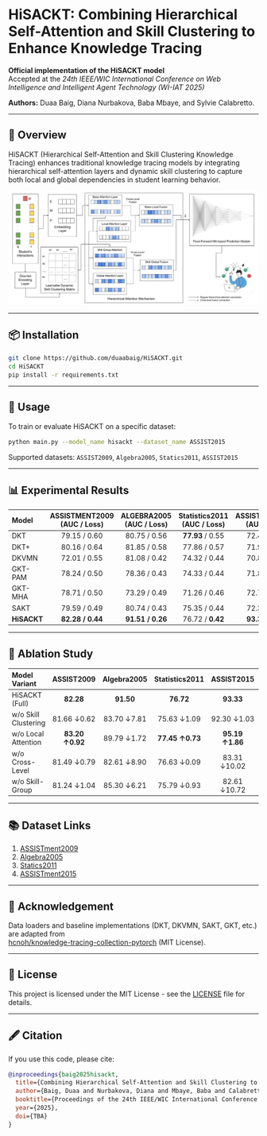 # HiSACKT: Combining Hierarchical Self-Attention and Skill Clustering to Enhance Knowledge Tracing

**Official implementation of the HiSACKT model**  
Accepted at the *24th IEEE/WIC International Conference on Web Intelligence and Intelligent Agent Technology (WI-IAT 2025)*

**Authors:** Duaa Baig, Diana Nurbakova, Baba Mbaye, and Sylvie Calabretto.

---

## 🧠 Overview
HiSACKT (Hierarchical Self-Attention and Skill Clustering Knowledge Tracing) enhances traditional knowledge tracing models by integrating hierarchical self-attention layers and dynamic skill clustering to capture both local and global dependencies in student learning behavior.

![HiSACKT Architecture](./figures/hisackt.jpg)

---

## 📦 Installation

```bash
git clone https://github.com/duaabaig/HiSACKT.git
cd HiSACKT
pip install -r requirements.txt
```

---

## 🚀 Usage

To train or evaluate HiSACKT on a specific dataset:

```bash
python main.py --model_name hisackt --dataset_name ASSIST2015
```

Supported datasets: `ASSIST2009`, `Algebra2005`, `Statics2011`, `ASSIST2015`

---

## 📊 Experimental Results

| Model | ASSISTMENT2009 (AUC / Loss) | ALGEBRA2005 (AUC / Loss) | Statistics2011 (AUC / Loss) | ASSISTMENT2015 (AUC / Loss) |
|:--|:--:|:--:|:--:|:--:|
| DKT | 79.15 / 0.60 | 80.75 / 0.56 | **77.93** / 0.55 | 72.41 / 0.60 |
| DKT+ | 80.16 / 0.64 | 81.85 / 0.58 | 77.86 / 0.57 | 71.94 / 0.61 |
| DKVMN | 72.01 / 0.55 | 81.08 / 0.42 | 74.32 / 0.44 | 70.88 / 0.52 |
| GKT-PAM | 78.24 / 0.50 | 78.36 / 0.43 | 74.33 / 0.44 | 71.88 / 0.51 |
| GKT-MHA | 78.71 / 0.50 | 73.29 / 0.49 | 71.26 / 0.46 | 72.70 / 0.51 |
| SAKT | 79.59 / 0.49 | 80.74 / 0.43 | 75.35 / 0.44 | 72.38 / 0.51 |
| **HiSACKT** | **82.28 / 0.44** | **91.51 / 0.26** | 76.72 / **0.42** | **93.33 / 0.24** |

---

## 🧩 Ablation Study

| Model Variant | ASSIST2009 | Algebra2005 | Statistics2011 | ASSIST2015 | Avg AUC |
|:--|:--:|:--:|:--:|:--:|:--:|
| HiSACKT (Full) | **82.28** | **91.50** | **76.72** | **93.33** | **85.96** |
| w/o Skill Clustering | 81.66 ↓0.62 | 83.70 ↓7.81 | 75.63 ↓1.09 | 92.30 ↓1.03 | 83.32 ↓2.64 |
| w/o Local Attention | **83.20 ↑0.92** | 89.79 ↓1.72 | **77.45 ↑0.73** | **95.19 ↑1.86** | **86.41 ↑0.45** |
| w/o Cross-Level | 81.49 ↓0.79 | 82.61 ↓8.90 | 76.63 ↓0.09 | 83.31 ↓10.02 | 81.01 ↓4.95 |
| w/o Skill-Group | 81.24 ↓1.04 | 85.30 ↓6.21 | 75.79 ↓0.93 | 82.61 ↓10.72 | 81.24 ↓4.72 |

---

## 📚 Dataset Links

1. [ASSISTment2009](https://tinyurl.com/33adbs9w)  
2. [Algebra2005](https://tinyurl.com/hruvenje)  
3. [Statics2011](https://tinyurl.com/bdd9zsrz)  
4. [ASSISTment2015](https://tinyurl.com/455n5h2n)

---

## 🔗 Acknowledgement

Data loaders and baseline implementations (DKT, DKVMN, SAKT, GKT, etc.) are adapted from  
[hcnoh/knowledge-tracing-collection-pytorch](https://github.com/hcnoh/knowledge-tracing-collection-pytorch) (MIT License).

---

## 📜 License

This project is licensed under the MIT License - see the [LICENSE](./LICENSE) file for details.

---

## 🖋️ Citation

If you use this code, please cite:

```bibtex
@inproceedings{baig2025hisackt,
  title={Combining Hierarchical Self-Attention and Skill Clustering to Enhance Knowledge Tracing (HiSACKT)},
  author={Baig, Duaa and Nurbakova, Diana and Mbaye, Baba and Calabretto, Sylvie},
  booktitle={Proceedings of the 24th IEEE/WIC International Conference on Web Intelligence and Intelligent Agent Technology (WI-IAT)},
  year={2025},
  doi={TBA}
}
```
